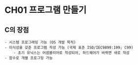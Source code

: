 # CH01 프로그램 만들기
## C의 장점
    - 시스템 프로그래밍 가능 (OS 개발 목적)
    - 이식성을 갖춘 프로그램 작성 가능 (국제 표준 ISO/IEC9899:199; C99)
        - 초기 유닉스는 어셈블리어로 작성되어, 하드웨어가 바뀌면 새로 작성
    - 함수로 개별 프로그밍 가능